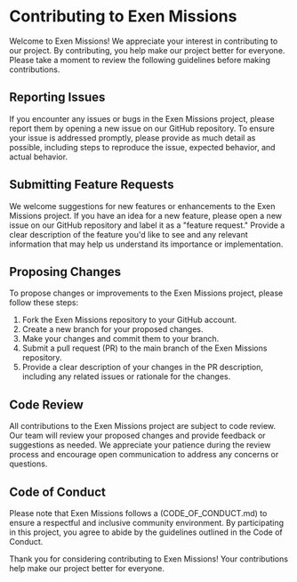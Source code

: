 # Contributing to Exen Missions

Welcome to Exen Missions! We appreciate your interest in contributing to our project. By contributing, you help make our project better for everyone. Please take a moment to review the following guidelines before making contributions.

## Reporting Issues
If you encounter any issues or bugs in the Exen Missions project, please report them by opening a new issue on our GitHub repository. To ensure your issue is addressed promptly, please provide as much detail as possible, including steps to reproduce the issue, expected behavior, and actual behavior.

## Submitting Feature Requests
We welcome suggestions for new features or enhancements to the Exen Missions project. If you have an idea for a new feature, please open a new issue on our GitHub repository and label it as a "feature request." Provide a clear description of the feature you'd like to see and any relevant information that may help us understand its importance or implementation.

## Proposing Changes
To propose changes or improvements to the Exen Missions project, please follow these steps:
1. Fork the Exen Missions repository to your GitHub account.
2. Create a new branch for your proposed changes.
3. Make your changes and commit them to your branch.
4. Submit a pull request (PR) to the main branch of the Exen Missions repository.
5. Provide a clear description of your changes in the PR description, including any related issues or rationale for the changes.

## Code Review
All contributions to the Exen Missions project are subject to code review. Our team will review your proposed changes and provide feedback or suggestions as needed. We appreciate your patience during the review process and encourage open communication to address any concerns or questions.

## Code of Conduct
Please note that Exen Missions follows a (CODE_OF_CONDUCT.md) to ensure a respectful and inclusive community environment. By participating in this project, you agree to abide by the guidelines outlined in the Code of Conduct.

Thank you for considering contributing to Exen Missions! Your contributions help make our project better for everyone.
